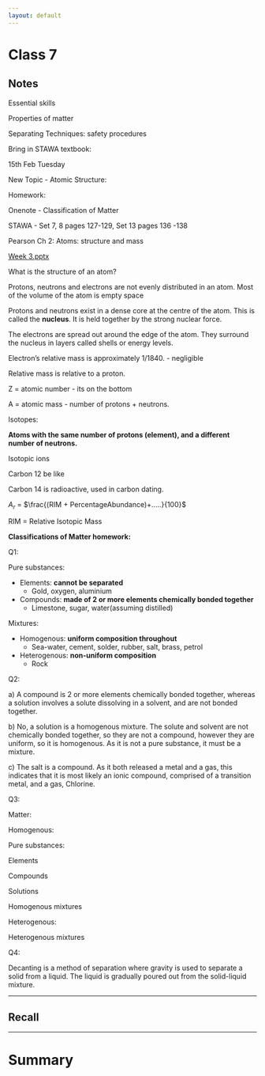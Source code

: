 ```yaml
---
layout: default
---
```


# Class 7


## Notes
Essential skills

Properties of matter

Separating Techniques: safety procedures

Bring in STAWA textbook:

15th Feb Tuesday

New Topic - Atomic Structure:

Homework:

Onenote - Classification of Matter

STAWA - Set 7, 8 pages 127-129, Set 13 pages 136 -138

Pearson Ch 2: Atoms: structure and mass

[Week 3.pptx](https://s3-us-west-2.amazonaws.com/secure.notion-static.com/0cccd493-3033-43e5-9258-459052dc27ab/Week_3.pptx)

What is the structure of an atom?

Protons, neutrons and electrons are not evenly distributed in an atom. Most of the volume of the atom is empty space

Protons and neutrons exist in a dense core at the centre of the atom. This is called the **nucleus**. It is held together by the strong nuclear force.

The electrons are spread out around the edge of the atom. They surround the nucleus in layers called shells or energy levels.

Electron’s relative mass is approximately 1/1840. - negligible

Relative mass is relative to a proton.

Z = atomic number - its on the bottom

A = atomic mass - number of protons + neutrons.

Isotopes:

**Atoms with the same number of protons (element), and a different number of neutrons.**

Isotopic ions

Carbon 12 be like

Carbon 14 is radioactive, used in carbon dating.

$A_r$ = $\frac{(RIM + PercentageAbundance)+.....}{100}$

RIM = Relative Isotopic Mass

**Classifications of Matter homework:**

Q1:

Pure substances:

-   Elements: **cannot be separated**
    -   Gold, oxygen, aluminium
-   Compounds: **made of 2 or more elements chemically bonded together**
    -   Limestone, sugar, water(assuming distilled)

Mixtures:

-   Homogenous: **uniform composition throughout**
    -   Sea-water, cement, solder, rubber, salt, brass, petrol
-   Heterogenous: **non-uniform composition**
    -   Rock

Q2:

a) A compound is 2 or more elements chemically bonded together, whereas a solution involves a solute dissolving in a solvent, and are not bonded together.

b) No, a solution is a homogenous mixture. The solute and solvent are not chemically bonded together, so they are not a compound, however they are uniform, so it is homogenous. As it is not a pure substance, it must be a mixture.

c) The salt is a compound. As it both released a metal and a gas, this indicates that it is most likely an ionic compound, comprised of a transition metal, and a gas, Chlorine.

Q3:

Matter:

Homogenous:

Pure substances:

Elements

Compounds

Solutions

Homogenous mixtures

Heterogenous:

Heterogenous mixtures

Q4:

Decanting is a method of separation where gravity is used to separate a solid from a liquid. The liquid is gradually poured out from the solid-liquid mixture.





---
## Recall








---

# Summary